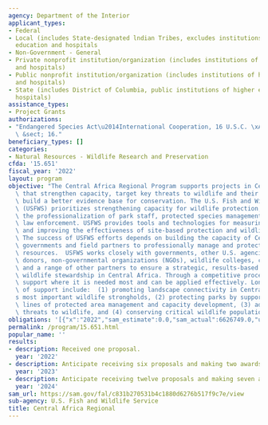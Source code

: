 ```yaml
---
agency: Department of the Interior
applicant_types:
- Federal
- Local (includes State-designated lndian Tribes, excludes institutions of higher
  education and hospitals
- Non-Government - General
- Private nonprofit institution/organization (includes institutions of higher education
  and hospitals)
- Public nonprofit institution/organization (includes institutions of higher education
  and hospitals)
- State (includes District of Columbia, public institutions of higher education and
  hospitals)
assistance_types:
- Project Grants
authorizations:
- "Endangered Species Act\u2014International Cooperation, 16 U.S.C. \xA71537. 16 U.S.C.\
  \ &sect; 16."
beneficiary_types: []
categories:
- Natural Resources - Wildlife Research and Preservation
cfda: '15.651'
fiscal_year: '2022'
layout: program
objective: "The Central Africa Regional Program supports projects in Central Africa\
  \ that strengthen capacity, target key threats to wildlife and their habitats, and\
  \ build a better evidence base for conservation. The U.S. Fish and Wildlife Service\
  \ (USFWS) prioritizes strengthening capacity for wildlife protection, including\
  \ the professionalization of park staff, protected species management, and wildlife\
  \ law enforcement. USFWS provides tools and technologies for measuring, evaluating,\
  \ and improving the effectiveness of site-based protection and wildlife conservation.\
  \ The success of USFWS efforts depends on building the capacity of Central African\
  \ governments and field partners to professionally manage and protect their national\
  \ resources.  USFWS works closely with governments, other U.S. agencies, international\
  \ donors, non-governmental organizations (NGOs), wildlife colleges, communities,\
  \ and a range of other partners to ensure a strategic, results-based approach to\
  \ wildlife stewardship in Central Africa. Through a competitive process, USFWS provides\
  \ support where it is needed most and can be applied effectively. Long-term goals\
  \ of support include:  (1) promoting landscape connectivity in Central Africa\u2019\
  s most important wildlife strongholds, (2) protecting parks by supporting the front\
  \ lines of protected area management and capacity development, (3) addressing regional\
  \ threats to wildlife, and (4) conserving critical wildlife populations."
obligations: '[{"x":"2022","sam_estimate":0.0,"sam_actual":6626749.0,"usa_spending_actual":6626749.33},{"x":"2023","sam_estimate":10000000.0,"sam_actual":0.0,"usa_spending_actual":5434738.06},{"x":"2024","sam_estimate":10000000.0,"sam_actual":0.0,"usa_spending_actual":0.0}]'
permalink: /program/15.651.html
popular_name: ''
results:
- description: Received one proposal.
  year: '2022'
- description: Anticipate receiving six proposals and making two awards.
  year: '2023'
- description: Anticipate receiving twelve proposals and making seven awards.
  year: '2024'
sam_url: https://sam.gov/fal/c831b270531b4c1880d6276b517f9c7e/view
sub-agency: U.S. Fish and Wildlife Service
title: Central Africa Regional
---
```

